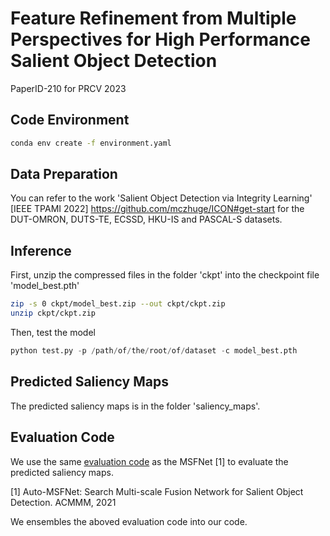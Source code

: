 # Feature Refinement from Multiple Perspectives for High Performance Salient Object Detection

PaperID-210 for PRCV 2023

## Code Environment
```bash
conda env create -f environment.yaml
```

## Data Preparation

You can refer to the work  'Salient Object Detection via Integrity Learning' [IEEE TPAMI 2022] https://github.com/mczhuge/ICON#get-start for the DUT-OMRON, DUTS-TE, ECSSD, HKU-IS and PASCAL-S datasets.

## Inference

First, unzip the compressed files in the folder 'ckpt' into the checkpoint file 'model_best.pth'

```bash
zip -s 0 ckpt/model_best.zip --out ckpt/ckpt.zip
unzip ckpt/ckpt.zip
```
Then, test the model

```python
python test.py -p /path/of/the/root/of/dataset -c model_best.pth
```

## Predicted Saliency Maps
The predicted saliency maps is in the folder 'saliency_maps'.

## Evaluation Code
We use the same [evaluation code](https://github.com/lartpang/PySODEvalToolkit) as the MSFNet [1] to evaluate the predicted saliency maps.

[1] Auto-MSFNet: Search Multi-scale Fusion Network for Salient Object Detection. ACMMM, 2021

We ensembles the aboved evaluation code into our code.


